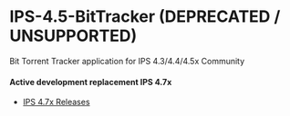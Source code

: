 # IPS-4.5-BitTracker (DEPRECATED / UNSUPPORTED)
Bit Torrent Tracker application for IPS 4.3/4.4/4.5x Community

#### Active development replacement IPS 4.7x 
- [IPS 4.7x Releases](https://github.com/devCU/IPS-BitTracker)

